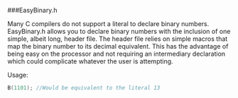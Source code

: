 ###EasyBinary.h

Many C compilers do not support a literal to declare binary numbers.  EasyBinary.h allows you to declare binary numbers with the inclusion of one simple, albeit long, header file.  The header file relies on simple macros that map the binary number to its decimal equivalent.  This has the advantage of being easy on the processor and not requiring an intermediary declaration which could complicate whatever the user is attempting.


Usage:
```C
B(1101); //Would be equivalent to the literal 13
```
